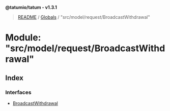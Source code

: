 **@tatumio/tatum - v1.3.1**

> [README](../README.md) / [Globals](../globals.md) / "src/model/request/BroadcastWithdrawal"

# Module: "src/model/request/BroadcastWithdrawal"

## Index

### Interfaces

* [BroadcastWithdrawal](../interfaces/_src_model_request_broadcastwithdrawal_.broadcastwithdrawal.md)
